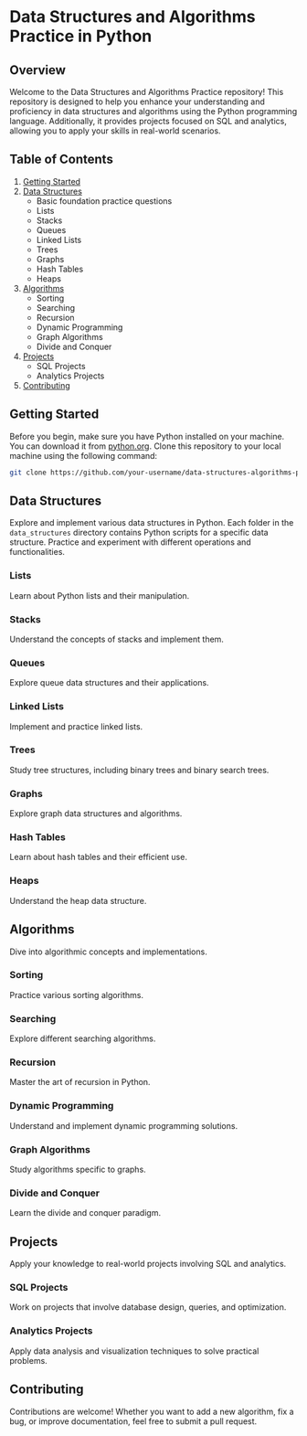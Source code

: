 # Data Structures and Algorithms Practice in Python

## Overview
Welcome to the Data Structures and Algorithms Practice repository! This repository is designed to help you enhance your understanding and proficiency in data structures and algorithms using the Python programming language. Additionally, it provides projects focused on SQL and analytics, allowing you to apply your skills in real-world scenarios.

## Table of Contents
1. [Getting Started](#getting-started)
2. [Data Structures](#data-structures)
   - Basic foundation practice questions
   - Lists
   - Stacks
   - Queues
   - Linked Lists
   - Trees
   - Graphs
   - Hash Tables
   - Heaps
4. [Algorithms](#algorithms)
   - Sorting
   - Searching
   - Recursion
   - Dynamic Programming
   - Graph Algorithms
   - Divide and Conquer
5. [Projects](#projects)
   - SQL Projects
   - Analytics Projects
6. [Contributing](#contributing)

## Getting Started
Before you begin, make sure you have Python installed on your machine. You can download it from [python.org](https://www.python.org/). Clone this repository to your local machine using the following command:

```bash
git clone https://github.com/your-username/data-structures-algorithms-python.git
```

## Data Structures
Explore and implement various data structures in Python. Each folder in the `data_structures` directory contains Python scripts for a specific data structure. Practice and experiment with different operations and functionalities.

### Lists
Learn about Python lists and their manipulation.

### Stacks
Understand the concepts of stacks and implement them.

### Queues
Explore queue data structures and their applications.

### Linked Lists
Implement and practice linked lists.

### Trees
Study tree structures, including binary trees and binary search trees.

### Graphs
Explore graph data structures and algorithms.

### Hash Tables
Learn about hash tables and their efficient use.

### Heaps
Understand the heap data structure.

## Algorithms
Dive into algorithmic concepts and implementations.

### Sorting
Practice various sorting algorithms.

### Searching
Explore different searching algorithms.

### Recursion
Master the art of recursion in Python.

### Dynamic Programming
Understand and implement dynamic programming solutions.

### Graph Algorithms
Study algorithms specific to graphs.

### Divide and Conquer
Learn the divide and conquer paradigm.

## Projects
Apply your knowledge to real-world projects involving SQL and analytics.

### SQL Projects
Work on projects that involve database design, queries, and optimization.

### Analytics Projects
Apply data analysis and visualization techniques to solve practical problems.

## Contributing
Contributions are welcome! Whether you want to add a new algorithm, fix a bug, or improve documentation, feel free to submit a pull request. 
